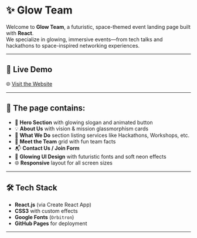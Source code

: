 # ✨ Glow Team

Welcome to **Glow Team**, a futuristic, space-themed event landing page built with **React**.  
We specialize in glowing, immersive events—from tech talks and hackathons to space-inspired networking experiences.

---

## 🚀 Live Demo

🌐 [Visit the Website](https://bushraqurabi.github.io/Glow_Team/)

---

## 🌌 The page contains:

- 🔮 **Hero Section** with glowing slogan and animated button
- 💡 **About Us** with vision & mission glassmorphism cards
- 🚀 **What We Do** section listing services like Hackathons, Workshops, etc.
- 🌠 **Meet the Team** grid with fun team facts
- 📬 **Contact Us / Join Form**
- 🌈 **Glowing UI Design** with futuristic fonts and soft neon effects
- 🌐 **Responsive** layout for all screen sizes

---

## 🛠️ Tech Stack

- **React.js** (via Create React App)
- **CSS3** with custom effects
- **Google Fonts** (`Orbitron`)
- **GitHub Pages** for deployment

---
